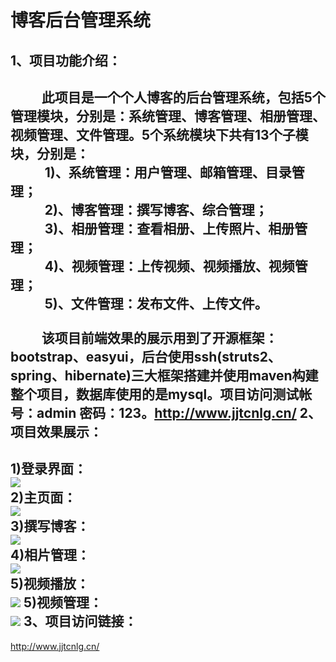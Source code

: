 博客后台管理系统
==
1、项目功能介绍：
--
&nbsp;&nbsp;&nbsp;&nbsp;&nbsp;&nbsp;&nbsp;&nbsp;&nbsp;&nbsp;此项目是一个个人博客的后台管理系统，包括5个管理模块，分别是：系统管理、博客管理、相册管理、视频管理、文件管理。5个系统模块下共有13个子模块，分别是：<br/>
&nbsp;&nbsp;&nbsp;&nbsp;&nbsp;&nbsp;&nbsp;&nbsp;&nbsp;&nbsp;
1)、系统管理：用户管理、邮箱管理、目录管理；
<br/>
&nbsp;&nbsp;&nbsp;&nbsp;&nbsp;&nbsp;&nbsp;&nbsp;&nbsp;&nbsp;
2)、博客管理：撰写博客、综合管理；
<br/>
&nbsp;&nbsp;&nbsp;&nbsp;&nbsp;&nbsp;&nbsp;&nbsp;&nbsp;&nbsp;
3)、相册管理：查看相册、上传照片、相册管理；
<br/>
&nbsp;&nbsp;&nbsp;&nbsp;&nbsp;&nbsp;&nbsp;&nbsp;&nbsp;&nbsp;
4)、视频管理：上传视频、视频播放、视频管理；
<br/>
&nbsp;&nbsp;&nbsp;&nbsp;&nbsp;&nbsp;&nbsp;&nbsp;&nbsp;&nbsp;
5)、文件管理：发布文件、上传文件。
<br/>
<br/>
&nbsp;&nbsp;&nbsp;&nbsp;&nbsp;&nbsp;&nbsp;&nbsp;&nbsp;&nbsp;该项目前端效果的展示用到了开源框架：bootstrap、easyui，后台使用ssh(struts2、spring、hibernate)三大框架搭建并使用maven构建整个项目，数据库使用的是mysql。项目访问测试帐号：admin&nbsp;密码：123。http://www.jjtcnlg.cn/
2、项目效果展示：
--
1)登录界面：<br/>
![](http://www.jjtcnlg.cn/file/github_display_photo/login_.jpg)
<br/>
2)主页面：<br/>
![](http://www.jjtcnlg.cn/file/github_display_photo/main.jpg)
<br/>
3)撰写博客：<br/>
![](http://www.jjtcnlg.cn/file/github_display_photo/editeblog_.jpg)
<br/>
4)相片管理：<br/>
![](http://www.jjtcnlg.cn/file/github_display_photo/img_.jpg)
<br/>
5)视频播放：<br/>
![](http://www.jjtcnlg.cn/file/github_display_photo/video.jpg)
5)视频管理：<br/>
![](http://www.jjtcnlg.cn/file/github_display_photo/video_manage_.jpg)
3、项目访问链接：
--
http://www.jjtcnlg.cn/
